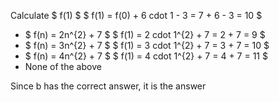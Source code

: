 Calculate $ f(1) $
$ f(1) = f(0) + 6 cdot 1 - 3 = 7 + 6 - 3 = 10 $

<ul>
<li> $ f(n) = 2n^{2} + 7 $ 
$ f(1) = 2 cdot 1^{2} + 7 = 2 + 7 = 9 $
<li> $ f(n) = 3n^{2} + 7 $ 
$ f(1) = 3 cdot 1^{2} + 7 = 3 + 7 = 10 $
<li> $ f(n) = 4n^{2} + 7 $ 
$ f(1) = 4 cdot 1^{2} + 7 = 4 + 7 = 11 $
<li> None of the above
</ul>
Since b has the correct answer, it is the answer
